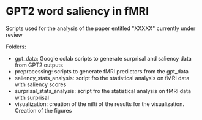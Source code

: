 # GPT2 word saliency in fMRI 

Scripts used for the analysis of the paper entitled "XXXXX" currently under review

Folders:

- gpt_data: Google colab scripts to generate surprisal and saliency data from GPT2 outputs
- preprocessing: scripts to generate fMRI predictors from the gpt_data
- saliency_stats_analysis: script fro the statistical analysis on fMRI data with saliency scores
- surprisal_stats_analysis: script fro the statistical analysis on fMRI data with surprisal
- visualization: creation of the nifti of the results for the visualization. Creation of the figures
